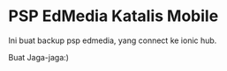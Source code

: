 # PSP EdMedia Katalis Mobile

Ini buat backup psp edmedia, yang connect ke ionic hub.

Buat Jaga-jaga:)
